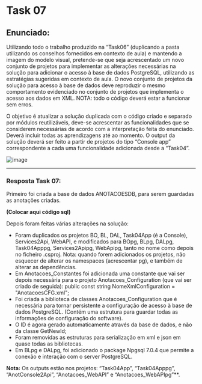 # Task 07

## Enunciado:

Utilizando todo o trabalho produzido na “Task06” (duplicando a pasta utilizando os conselhos fornecidos em contexto de aula) e mantendo a imagem do modelo visual, pretende-se que seja acrescentado um novo conjunto de projetos para implementar as alterações necessárias na solução para adicionar o acesso à base de dados PostgreSQL, utilizando as estratégias sugeridas em contexto de aula.
O novo conjunto de projetos da solução para acesso à base de dados deve reproduzir o mesmo comportamento evidenciado no conjunto de projetos que implementa o acesso aos dados em XML.
NOTA: todo o código deverá estar a funcionar sem erros.

O objetivo é atualizar a solução duplicada com o código criado e separado por módulos reutilizáveis, deve-se acrescentar as funcionalidades que se considerem necessárias de acordo com a interpretação feita do enunciado. Deverá incluir todas as aprendizagens até ao momento. O output da solução deverá ser feito a partir de projetos do tipo “Console app” correspondente a cada uma funcionalidade adicionada desde a “Task04”.


![image](https://github.com/RitAmaral/IntegracaoSistemasInformacao/assets/132366922/dce2d556-99f3-4354-b9cf-cabd737ba4e0)

---

### Resposta Task 07:

Primeiro foi criada a base de dados ANOTACOESDB, para serem guardadas as anotações criadas.

**(Colocar aqui código sql)**

Depois foram feitas várias alterações na solução:

- Foram duplicados os projetos BO, BL, DAL, Task04App (é a Console), Services2Api, WebAPI, e modificados para BOpg, BLpg, DALpg, Task04Apppg, Services2Apipg, WebApipg, tanto no nome como depois no ficheiro .csproj. Nota: quando forem adicionados os projetos, não esquecer de alterar os namespaces (acrescentar pg), e também de alterar as dependências.
- Em Anotacoes_Constantes foi adicionada uma constante que vai ser depois necessária para o projeto Anotacoes_Configuration (que vai ser criado de seguida): public const string NomeXmlConfiguration = "AnotacoesCFG.xml";
- Foi criada a biblioteca de classes Anotacoes_Configuration que é necessária para tornar persistente a configuração de acesso à base de dados PostgreSQL. (Contém uma estrutura para guardar todas as informações de configuração do software).
- O ID é agora gerado automaticamente através da base de dados, e não da classe GetNewId;
- Foram removidas as estruturas para serialização em xml e json em quase todas as bibliotecas.
- Em BLpg e DALpg, foi adicionado o package Npgsql 7.0.4 que permite a conexão e interação com o server PostgreSQL.

**Nota:** Os outputs estão nos projetos: “Task04App”, “Task04Apppg”, “AnotConsole2Api”, “Anotacoes_WebAPI” e “Anotacoes_WebAPIpg”**.
  
